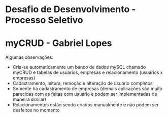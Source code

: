 # Desafio de Desenvolvimento - Processo Seletivo
# myCRUD - Gabriel Lopes
Algumas observações:
- Cria-se automaticamente um banco de dados mySQL chamado myCRUD e tabelas de usuários, empresas e relacionamento (usuários x empresas)
- Cadastramento, leitura, remoção e alteração de usuário completos
- Somente há cadastramento de empresas (demais aplicações são muito parecidas com as feitas com usuário e podem ser implementadas de maneira similar)
- Relacionamentos estão sendo criados manualmente e não podem ser desfeitos no momento




